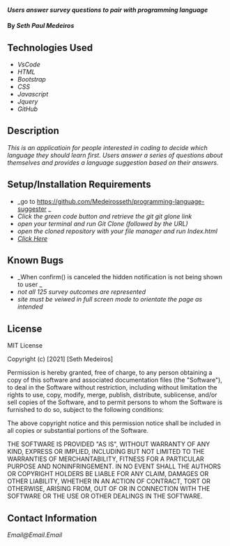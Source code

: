 
#### _Users answer survey questions to pair with programming language_

#### By _Seth Paul Medeiros_

## Technologies Used

* _VsCode_
* _HTML_
* _Bootstrap_
* _CSS_
* _Javascript_
* _Jquery_
* _GitHub_

## Description

_This is an applicatioin for people interested in coding to decide which language they should learn first. Users answer a series of questions about themselves and provides a language suggestion based on their answers._

## Setup/Installation Requirements

* _go to https://github.com/Medeirosseth/programming-language-suggester _
* _Click the green code button and retrieve the git git glone link_
* _open your terminal and run Git Clone (followed by the URL)_
* _open the cloned repository with your file manager and run Index.html_
* _[Click Here](https://medeirosseth.github.io/programming-language-suggester)_


## Known Bugs

* _When confirm() is canceled the hidden notification is not being shown to user _
* _not all 125 survey outcomes are represented_
* _site must be veiwed in full screen mode to orientate the page as intended_

## License

MIT License

Copyright (c) [2021] [Seth Medeiros]

Permission is hereby granted, free of charge, to any person obtaining a copy
of this software and associated documentation files (the "Software"), to deal
in the Software without restriction, including without limitation the rights
to use, copy, modify, merge, publish, distribute, sublicense, and/or sell
copies of the Software, and to permit persons to whom the Software is
furnished to do so, subject to the following conditions:

The above copyright notice and this permission notice shall be included in all
copies or substantial portions of the Software.

THE SOFTWARE IS PROVIDED "AS IS", WITHOUT WARRANTY OF ANY KIND, EXPRESS OR
IMPLIED, INCLUDING BUT NOT LIMITED TO THE WARRANTIES OF MERCHANTABILITY,
FITNESS FOR A PARTICULAR PURPOSE AND NONINFRINGEMENT. IN NO EVENT SHALL THE
AUTHORS OR COPYRIGHT HOLDERS BE LIABLE FOR ANY CLAIM, DAMAGES OR OTHER
LIABILITY, WHETHER IN AN ACTION OF CONTRACT, TORT OR OTHERWISE, ARISING FROM,
OUT OF OR IN CONNECTION WITH THE SOFTWARE OR THE USE OR OTHER DEALINGS IN THE
SOFTWARE.

## Contact Information

_Email@Email.Email_
